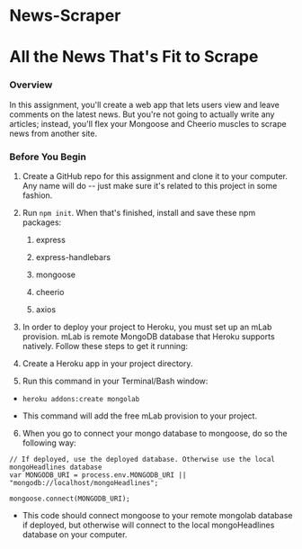 # News-Scraper

# All the News That's Fit to Scrape

### Overview

In this assignment, you'll create a web app that lets users view and leave comments on the latest news. But you're not going to actually write any articles; instead, you'll flex your Mongoose and Cheerio muscles to scrape news from another site.

### Before You Begin

1. Create a GitHub repo for this assignment and clone it to your computer. Any name will do -- just make sure it's related to this project in some fashion.

2. Run `npm init`. When that's finished, install and save these npm packages:

   1. express

   2. express-handlebars

   3. mongoose

   4. cheerio

   5. axios

3. In order to deploy your project to Heroku, you must set up an mLab provision. mLab is remote MongoDB database that Heroku supports natively. Follow these steps to get it running:

4. Create a Heroku app in your project directory.

5. Run this command in your Terminal/Bash window:

* `heroku addons:create mongolab`

* This command will add the free mLab provision to your project.

6. When you go to connect your mongo database to mongoose, do so the following way:

```js~/
// If deployed, use the deployed database. Otherwise use the local mongoHeadlines database
var MONGODB_URI = process.env.MONGODB_URI || "mongodb://localhost/mongoHeadlines";

mongoose.connect(MONGODB_URI);
```

* This code should connect mongoose to your remote mongolab database if deployed, but otherwise will connect to the local mongoHeadlines database on your computer.
 